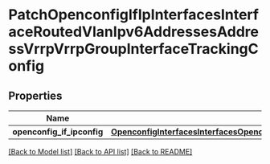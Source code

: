 # PatchOpenconfigIfIpInterfacesInterfaceRoutedVlanIpv6AddressesAddressVrrpVrrpGroupInterfaceTrackingConfig

## Properties
Name | Type | Description | Notes
------------ | ------------- | ------------- | -------------
**openconfig_if_ipconfig** | [**OpenconfigInterfacesInterfacesOpenconfiginterfacesinterfacesSubinterfacesOpenconfigifipipv4AddressesVrrpInterfacetrackingConfig**](OpenconfigInterfacesInterfacesOpenconfiginterfacesinterfacesSubinterfacesOpenconfigifipipv4AddressesVrrpInterfacetrackingConfig.md) |  | [optional] 

[[Back to Model list]](../README.md#documentation-for-models) [[Back to API list]](../README.md#documentation-for-api-endpoints) [[Back to README]](../README.md)


